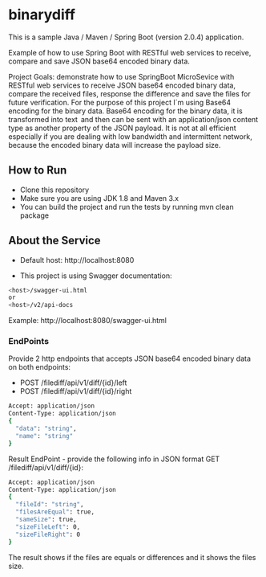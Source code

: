# binarydiff

This is a sample Java / Maven / Spring Boot (version 2.0.4) application.

Example of how to use Spring Boot with RESTful web services to receive, compare and save JSON base64 encoded binary data.

Project Goals: demonstrate how to use SpringBoot MicroSevice with RESTful web services to receive JSON base64 encoded binary data, compare the received files, response the difference and save the files for future verification.
For the purpose of this project I´m using Base64 encoding for the binary data. Base64 encoding for the binary data, it is transformed into text   and then can be sent with an application/json content type as another property of the JSON payload. It is not at all efficient especially if you are dealing with low bandwidth and intermittent network, because the encoded binary data will increase the payload size.

## How to Run

- Clone this repository
- Make sure you are using JDK 1.8 and Maven 3.x
- You can build the project and run the tests by running mvn clean package

## About the Service
- Default host: http://localhost:8080

- This project is using Swagger documentation: 

```sh
<host>/swagger-ui.html   
or
<host>/v2/api-docs
```

Example: http://localhost:8080/swagger-ui.html

### EndPoints
Provide 2 http endpoints that accepts JSON base64 encoded binary data on both
endpoints:
- POST <host>/filediff/api/v1/diff/{id}/left
- POST <host>/filediff/api/v1/diff/{id}/right


```sh
Accept: application/json
Content-Type: application/json
{
  "data": "string",
  "name": "string"
}
```
  

Result EndPoint - provide the following info in JSON format
GET <host>/filediff/api/v1/diff/{id}:
 
```sh
Accept: application/json
Content-Type: application/json
{
  "fileId": "string",
  "filesAreEqual": true,
  "sameSize": true,
  "sizeFileLeft": 0,
  "sizeFileRight": 0
}
```
The result shows if the files are equals or differences and it shows the files size.
